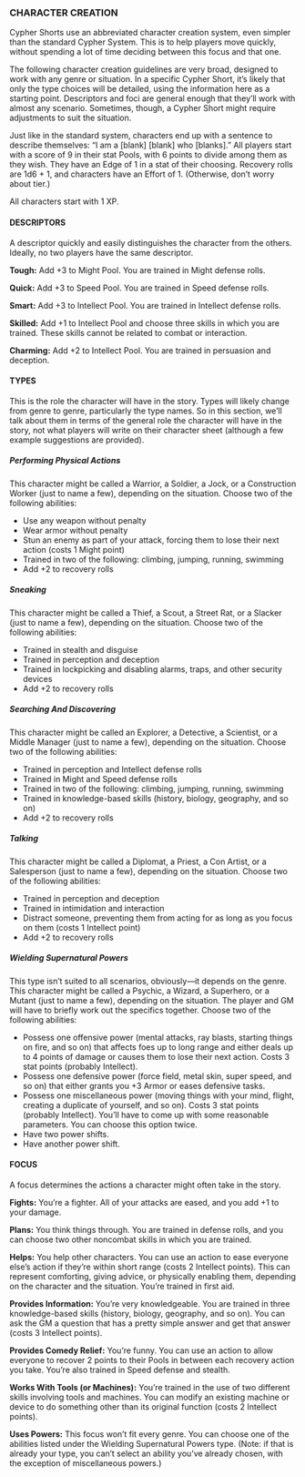 ### CHARACTER CREATION

<!-- P, ID: 150016 -->

Cypher Shorts use an abbreviated character creation system, even simpler than the standard Cypher System. This is to help players move quickly, without spending a lot of time deciding between this focus and that one.

<!-- P, ID: 150017 -->

The following character creation guidelines are very broad, designed to work with any genre or situation. In a specific Cypher Short, it’s likely that only the type choices will be detailed, using the information here as a starting point. Descriptors and foci are general enough that they’ll work with almost any scenario. Sometimes, though, a Cypher Short might require adjustments to suit the situation.

<!-- P, ID: 150018 -->

Just like in the standard system, characters end up with a sentence to describe themselves: “I am a [blank] [blank] who [blanks].” All players start with a score of 9 in their stat Pools, with 6 points to divide among them as they wish. They have an Edge of 1 in a stat of their choosing. Recovery rolls are 1d6 + 1, and characters have an Effort of 1. (Otherwise, don’t worry about tier.)

<!-- P, ID: 150019 -->

All characters start with 1 XP.

#### DESCRIPTORS

<!-- P, ID: 150022 -->

A descriptor quickly and easily distinguishes the character from the others. Ideally, no two players have the same descriptor.

<!-- P, ID: 150023 -->

**Tough:** Add +3 to Might Pool. You are trained in Might defense rolls.

<!-- P, ID: 150024 -->

**Quick:** Add +3 to Speed Pool. You are trained in Speed defense rolls.

<!-- P, ID: 150025 -->

**Smart:** Add +3 to Intellect Pool. You are trained in Intellect defense rolls.

<!-- P, ID: 150026 -->

**Skilled:** Add +1 to Intellect Pool and choose three skills in which you are trained. These skills cannot be related to combat or interaction.

<!-- P, ID: 150027 -->

**Charming:** Add +2 to Intellect Pool. You are trained in persuasion and deception.

#### TYPES

<!-- P, ID: 150030 -->

This is the role the character will have in the story. Types will likely change from genre to genre, particularly the type names. So in this section, we’ll talk about them in terms of the general role the character will have in the story, not what players will write on their character sheet (although a few example suggestions are provided).

##### Performing Physical Actions

<!-- P, ID: 150033 -->

This character might be called a Warrior, a Soldier, a Jock, or a Construction Worker (just to name a few), depending on the situation. Choose two of the following abilities:

<!-- L, ID: 150034 -->

- Use any weapon without penalty
- Wear armor without penalty
- Stun an enemy as part of your attack, forcing them to lose their next action (costs 1 Might point)
- Trained in two of the following: climbing, jumping, running, swimming
- Add +2 to recovery rolls

<!-- /L -->

##### Sneaking

<!-- P, ID: 150047 -->

This character might be called a Thief, a Scout, a Street Rat, or a Slacker (just to name a few), depending on the situation. Choose two of the following abilities:

<!-- L, ID: 150048 -->

- Trained in stealth and disguise
- Trained in perception and deception
- Trained in lockpicking and disabling alarms, traps, and other security devices
- Add +2 to recovery rolls

<!-- /L -->

##### Searching And Discovering

<!-- P, ID: 150059 -->

This character might be called an Explorer, a Detective, a Scientist, or a Middle Manager (just to name a few), depending on the situation. Choose two of the following abilities:

<!-- L, ID: 150060 -->

- Trained in perception and Intellect defense rolls
- Trained in Might and Speed defense rolls
- Trained in two of the following: climbing, jumping, running, swimming
- Trained in knowledge-based skills (history, biology, geography, and so on)
- Add +2 to recovery rolls

<!-- /L -->

##### Talking

<!-- P, ID: 150073 -->

This character might be called a Diplomat, a Priest, a Con Artist, or a Salesperson (just to name a few), depending on the situation. Choose two of the following abilities:

<!-- L, ID: 150074 -->

- Trained in perception and deception
- Trained in intimidation and interaction
- Distract someone, preventing them from acting for as long as you focus on them (costs 1 Intellect point)
- Add +2 to recovery rolls

<!-- /L -->

##### Wielding Supernatural Powers

<!-- P, ID: 150085 -->

This type isn’t suited to all scenarios, obviously—it depends on the genre. This character might be called a Psychic, a Wizard, a Superhero, or a Mutant (just to name a few), depending on the situation. The player and GM will have to briefly work out the specifics together. Choose two of the following abilities:

<!-- L, ID: 150086 -->

- Possess one offensive power (mental attacks, ray blasts, starting things on fire, and so on) that affects foes up to long range and either deals up to 4 points of damage or causes them to lose their next action. Costs 3 stat points (probably Intellect).
- Possess one defensive power (force field, metal skin, super speed, and so on) that either grants you +3 Armor or eases defensive tasks.
- Possess one miscellaneous power (moving things with your mind, flight, creating a duplicate of yourself, and so on). Costs 3 stat points (probably Intellect). You’ll have to come up with some reasonable parameters. You can choose this option twice.
- Have two power shifts.
- Have another power shift.

<!-- /L -->

#### FOCUS

<!-- P, ID: 150099 -->

A focus determines the actions a character might often take in the story.

<!-- P, ID: 150100 -->

**Fights:** You’re a fighter. All of your attacks are eased, and you add +1 to your damage.

<!-- P, ID: 150101 -->

**Plans:** You think things through. You are trained in defense rolls, and you can choose two other noncombat skills in which you are trained.

<!-- P, ID: 150102 -->

**Helps:** You help other characters. You can use an action to ease everyone else’s action if they’re within short range (costs 2 Intellect points). This can represent comforting, giving advice, or physically enabling them, depending on the character and the situation. You’re trained in first aid.

<!-- P, ID: 150103 -->

**Provides Information:** You’re very knowledgeable. You are trained in three knowledge-based skills (history, biology, geography, and so on). You can ask the GM a question that has a pretty simple answer and get that answer (costs 3 Intellect points).

<!-- P, ID: 150104 -->

**Provides Comedy Relief:** You’re funny. You can use an action to allow everyone to recover 2 points to their Pools in between each recovery action you take. You’re also trained in Speed defense and stealth.

<!-- P, ID: 150105 -->

**Works With Tools (or Machines):** You’re trained in the use of two different skills involving tools and machines. You can modify an existing machine or device to do something other than its original function (costs 2 Intellect points).

<!-- P, ID: 150106 -->

**Uses Powers:** This focus won’t fit every genre. You can choose one of the abilities listed under the Wielding Supernatural Powers type. (Note: if that is already your type, you can’t select an ability you’ve already chosen, with the exception of miscellaneous powers.)


